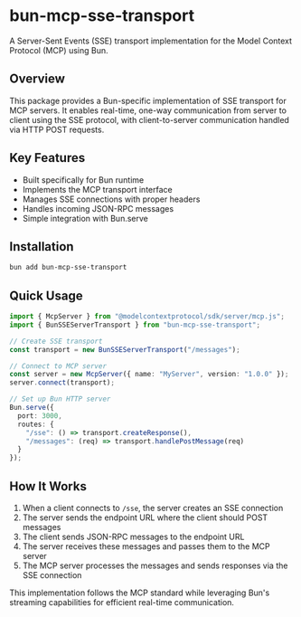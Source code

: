 # bun-mcp-sse-transport

A Server-Sent Events (SSE) transport implementation for the Model Context Protocol (MCP) using Bun.

## Overview

This package provides a Bun-specific implementation of SSE transport for MCP servers. It enables real-time, one-way communication from server to client using the SSE protocol, with client-to-server communication handled via HTTP POST requests.

## Key Features

- Built specifically for Bun runtime
- Implements the MCP transport interface
- Manages SSE connections with proper headers
- Handles incoming JSON-RPC messages
- Simple integration with Bun.serve

## Installation

```bash
bun add bun-mcp-sse-transport
```

## Quick Usage

```typescript
import { McpServer } from "@modelcontextprotocol/sdk/server/mcp.js";
import { BunSSEServerTransport } from "bun-mcp-sse-transport";

// Create SSE transport
const transport = new BunSSEServerTransport("/messages");

// Connect to MCP server
const server = new McpServer({ name: "MyServer", version: "1.0.0" });
server.connect(transport);

// Set up Bun HTTP server
Bun.serve({
  port: 3000,
  routes: {
    "/sse": () => transport.createResponse(),
    "/messages": (req) => transport.handlePostMessage(req)
  }
});
```

## How It Works

1. When a client connects to `/sse`, the server creates an SSE connection
2. The server sends the endpoint URL where the client should POST messages
3. The client sends JSON-RPC messages to the endpoint URL
4. The server receives these messages and passes them to the MCP server
5. The MCP server processes the messages and sends responses via the SSE connection

This implementation follows the MCP standard while leveraging Bun's streaming capabilities for efficient real-time communication.
